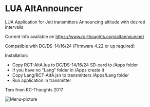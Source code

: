 # LUA AltAnnouncer
LUA Application for Jeti transmitters Announcing altitude with desired intervalls

Current info available on https://www.rc-thoughts.com/altannouncer/

Compatible with DC/DS-14/16/24 (Firmware 4.22 or up required)

Installation:
- Copy RCT-AltA.lua to DC/DS-14/16/24 SD-card to /Apps folder
- If you have no "Lang" folder in /Apps create it
- Copy Lang/RCT-AltA.jsn to transmitters /Apps/Lang folder
- Run application in transmitter

Tero from RC-Thoughts 2017

![Menu-picture](https://www.rc-thoughts.com/wp-content/uploads/2017/03/AltAnn_16_002.png)
